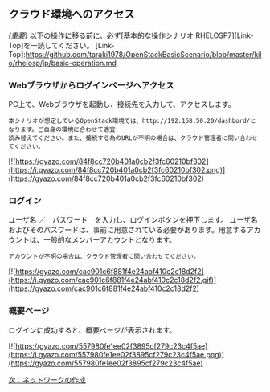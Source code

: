 ## クラウド環境へのアクセス


*(重要)* 以下の操作に移る前に、必ず[基本的な操作シナリオ RHELOSP7][Link-Top]を一読してください。 
[Link-Top]:https://github.com/taraki1978/OpenStackBasicScenario/blob/master/kilo/rhelosp/jp/basic-operation.md

### Webブラウザからログインページへアクセス
PC上で、Webブラウザを起動し、接続先を入力して、アクセスします。

```
本シナリオが想定しているOpenStack環境では、http://192.168.50.20/dashbord/となります。ご自身の環境に合わせて適宜
読み替えてください。また、接続する為のURLが不明の場合は、クラウド管理者に問い合わせてください。
```

[![https://gyazo.com/84f8cc720b401a0cb2f3fc60210bf302](https://i.gyazo.com/84f8cc720b401a0cb2f3fc60210bf302.png)](https://gyazo.com/84f8cc720b401a0cb2f3fc60210bf302)

### ログイン
ユーザ名 ／　パスワード　を入力し、ログインボタンを押下します。
ユーザ名およびそのパスワードは、事前に用意されている必要があります。用意するアカウントは、一般的なメンバーアカウントとなります。

```
アカウントが不明の場合は、クラウド管理者に問い合わせてください。
```

[![https://gyazo.com/cac901c6f881f4e24abf410c2c18d2f2](https://i.gyazo.com/cac901c6f881f4e24abf410c2c18d2f2.gif)](https://gyazo.com/cac901c6f881f4e24abf410c2c18d2f2)

### 概要ページ
ログインに成功すると、概要ページが表示されます。

[![https://gyazo.com/557980fe1ee02f3895cf279c23c4f5ae](https://i.gyazo.com/557980fe1ee02f3895cf279c23c4f5ae.png)](https://gyazo.com/557980fe1ee02f3895cf279c23c4f5ae)


[次：ネットワークの作成]()
